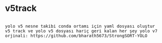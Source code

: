 # v5track
<pre>	
yolo v5 nesne takibi conda ortamı için yaml dosyası oluştur
v5 track ve yolo v5 dosyası hariç geri kalan her şey yolo v7 ile aynı :)
orjinali: https://github.com/bharath5673/StrongSORT-YOLO
</pre>
